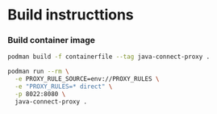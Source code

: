# Build instructtions

### Build container image

```bash
podman build -f containerfile --tag java-connect-proxy .
```

```bash
podman run --rm \
  -e PROXY_RULE_SOURCE=env://PROXY_RULES \
  -e "PROXY_RULES=* direct" \
  -p 8022:8080 \
  java-connect-proxy .
```